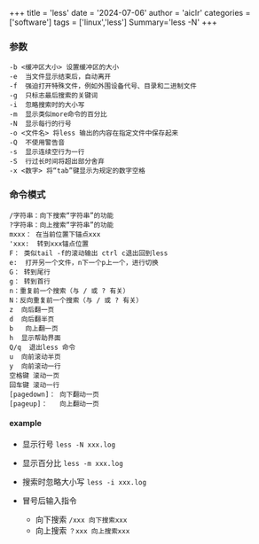 +++
title = 'less'
date = '2024-07-06'
author = 'aiclr'
categories = ['software']
tags = ['linux','less']
Summary='less -N'
+++

### 参数

```text
-b <缓冲区大小> 设置缓冲区的大小
-e  当文件显示结束后，自动离开
-f  强迫打开特殊文件，例如外围设备代号、目录和二进制文件
-g  只标志最后搜索的关键词
-i  忽略搜索时的大小写
-m  显示类似more命令的百分比
-N  显示每行的行号
-o <文件名> 将less 输出的内容在指定文件中保存起来
-Q  不使用警告音
-s  显示连续空行为一行
-S  行过长时间将超出部分舍弃
-x <数字> 将“tab”键显示为规定的数字空格
```

### 命令模式

```
/字符串：向下搜索“字符串”的功能
?字符串：向上搜索“字符串”的功能
mxxx： 在当前位置下锚点xxx
'xxx:  转到xxx锚点位置
F： 类似tail -f的滚动输出 ctrl c退出回到less
e:  打开另一个文件，n下一个p上一个，进行切换
G： 转到尾行
g： 转到首行
n：重复前一个搜索（与 / 或 ? 有关）
N：反向重复前一个搜索（与 / 或 ? 有关）
z  向后翻一页
d  向后翻半页
b	向上翻一页
h  显示帮助界面
Q/q  退出less 命令
u  向前滚动半页
y  向前滚动一行
空格键 滚动一页
回车键 滚动一行
[pagedown]： 向下翻动一页
[pageup]：   向上翻动一页
```

#### example

- 显示行号 `less -N xxx.log`
- 显示百分比 `less -m xxx.log`
- 搜索时忽略大小写 `less -i xxx.log`

- 冒号后输入指令
    - 向下搜索 `/xxx 向下搜索xxx`
    - 向上搜索 `？xxx 向上搜索xxx`